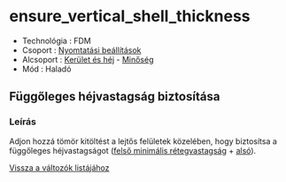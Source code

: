 # ensure\_vertical\_shell\_thickness

* Technológia : FDM
* Csoport : [Nyomtatási beállítások](../../konfig/print_settings.md)
* Alcsoport : [Kerület és héj](../../beallitasok/print_settings.md#périmètre-et-enveloppe) - [Minőség](../../beallitasok/print_settings.md#qualité)
* Mód : Haladó

## Függőleges héjvastagság biztosítása

### Leírás

Adjon hozzá tömör kitöltést a lejtős felületek közelében, hogy biztosítsa a függőleges héjvastagságot \([felső minimális rétegvastagság](top_solid_min_thickness.md) + [alsó](bottom_solid_min_thickness.md)\).

[Vissza a változók listájához](/)

